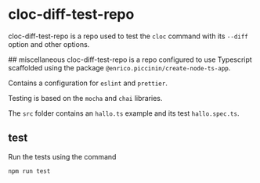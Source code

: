 # cloc-diff-test-repo

cloc-diff-test-repo is a repo used to test the `cloc` command with its `--diff` option and other options.

## miscellaneous
cloc-diff-test-repo is a repo configured to use Typescript scaffolded using the package `@enrico.piccinin/create-node-ts-app`.

Contains a configuration for `eslint` and `prettier`.

Testing is based on the `mocha` and `chai` libraries.

The `src` folder contains an `hallo.ts` example and its test `hallo.spec.ts`.

## test

Run the tests using the command

`npm run test`
